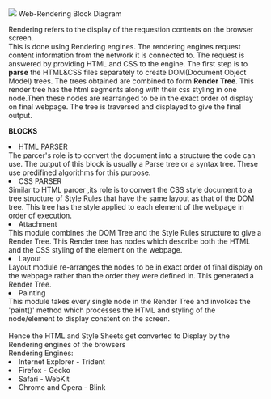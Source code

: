<img src='https://www.html5rocks.com/en/tutorials/internals/howbrowserswork/webkitflow.png'/>
<caption>           Web-Rendering Block Diagram</caption>

Rendering refers to the display of the requestion contents on the browser screen.<br>This is done using Rendering engines. The rendering engines request content information from the network it is connected to. The request is answered by providing HTML and CSS to the engine. The first step is to **parse** the HTML&CSS files separately to create DOM(Document Object Model) trees. The trees obtained are combined to form **Render Tree**. This render tree has the html segments along with their css styling in one node.Then these nodes are rearranged to be in the exact order of display on final webpage. The tree is traversed and displayed to give the final output. 

__BLOCKS__
<li>HTML PARSER</li>
The parcer's role is to convert the document into a structure the code can use. The output of this block is usually a Parse tree or a syntax tree. These use predifined algorithms for this purpose.
<li>CSS PARSER</li>
Similar to HTML parcer ,its role is to convert the CSS style document to a tree structure of Style Rules that have the same layout as that of the DOM tree. This tree has the style applied to each element of the webpage in order of execution.
<li>Attachment</li>
This module combines the DOM Tree and the Style Rules structure to give a Render Tree. This Render tree has nodes which describe both the HTML and the CSS styling of the element on the webpage. 
<li>Layout</li>
Layout module re-arranges the nodes to be in exact order of final display on the webpage rather than the order they were defined in. This generated a Render Tree.
<li>Painting</li>
This module takes every single node in the Render Tree and involkes the 'paint()' method which processes the HTML and styling of the node/element to display constent on the screen.
<br>
<br>
Hence the HTML and Style Sheets get converted to Display by the Rendering engines of the browsers<br>
Rendering Engines:
<li>Internet Explorer - Trident
<li>Firefox - Gecko
<li>Safari - WebKit 
<li>Chrome and Opera - Blink
